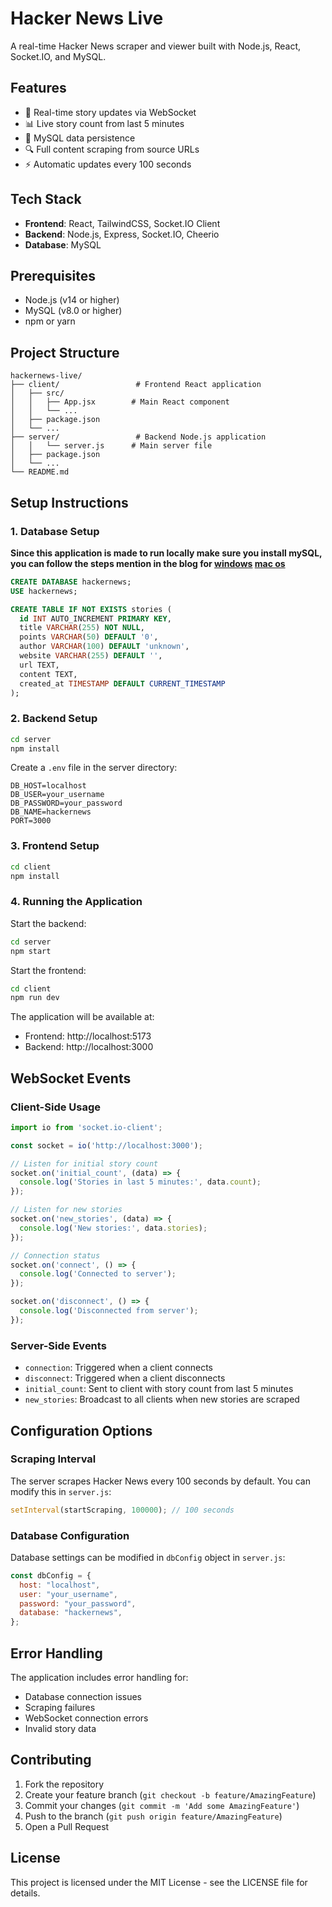 # Hacker News Live

A real-time Hacker News scraper and viewer built with Node.js, React, Socket.IO, and MySQL.

## Features

- 🔄 Real-time story updates via WebSocket
- 📊 Live story count from last 5 minutes
- 💾 MySQL data persistence
- 🔍 Full content scraping from source URLs
- ⚡ Automatic updates every 100 seconds

## Tech Stack

- **Frontend**: React, TailwindCSS, Socket.IO Client
- **Backend**: Node.js, Express, Socket.IO, Cheerio
- **Database**: MySQL

## Prerequisites

- Node.js (v14 or higher)
- MySQL (v8.0 or higher)
- npm or yarn

## Project Structure

```
hackernews-live/
├── client/                 # Frontend React application
│   ├── src/
│   │   ├── App.jsx        # Main React component
│   │   └── ...
│   ├── package.json
│   └── ...
├── server/                 # Backend Node.js application
│   │   └── server.js      # Main server file
│   ├── package.json
│   └── ...
└── README.md
```

## Setup Instructions

### 1. Database Setup
**Since this application is made to run locally make sure you install mySQL, you can follow the steps mention in the blog for [windows](https://dev.mysql.com/downloads/installer/) [mac os](https://medium.com/@rodolfovmartins/how-to-install-mysql-on-mac-959df86a5319)**

```sql
CREATE DATABASE hackernews;
USE hackernews;

CREATE TABLE IF NOT EXISTS stories (
  id INT AUTO_INCREMENT PRIMARY KEY,
  title VARCHAR(255) NOT NULL,
  points VARCHAR(50) DEFAULT '0',
  author VARCHAR(100) DEFAULT 'unknown',
  website VARCHAR(255) DEFAULT '',
  url TEXT,
  content TEXT,
  created_at TIMESTAMP DEFAULT CURRENT_TIMESTAMP
);
```

### 2. Backend Setup

```bash
cd server
npm install
```

Create a `.env` file in the server directory:
```
DB_HOST=localhost
DB_USER=your_username
DB_PASSWORD=your_password
DB_NAME=hackernews
PORT=3000
```

### 3. Frontend Setup

```bash
cd client
npm install
```

### 4. Running the Application

Start the backend:
```bash
cd server
npm start
```

Start the frontend:
```bash
cd client
npm run dev
```

The application will be available at:
- Frontend: http://localhost:5173
- Backend: http://localhost:3000

## WebSocket Events

### Client-Side Usage

```javascript
import io from 'socket.io-client';

const socket = io('http://localhost:3000');

// Listen for initial story count
socket.on('initial_count', (data) => {
  console.log('Stories in last 5 minutes:', data.count);
});

// Listen for new stories
socket.on('new_stories', (data) => {
  console.log('New stories:', data.stories);
});

// Connection status
socket.on('connect', () => {
  console.log('Connected to server');
});

socket.on('disconnect', () => {
  console.log('Disconnected from server');
});
```

### Server-Side Events

- `connection`: Triggered when a client connects
- `disconnect`: Triggered when a client disconnects
- `initial_count`: Sent to client with story count from last 5 minutes
- `new_stories`: Broadcast to all clients when new stories are scraped

## Configuration Options

### Scraping Interval
The server scrapes Hacker News every 100 seconds by default. You can modify this in `server.js`:
```javascript
setInterval(startScraping, 100000); // 100 seconds
```

### Database Configuration
Database settings can be modified in `dbConfig` object in `server.js`:
```javascript
const dbConfig = {
  host: "localhost",
  user: "your_username",
  password: "your_password",
  database: "hackernews",
};
```

## Error Handling

The application includes error handling for:
- Database connection issues
- Scraping failures
- WebSocket connection errors
- Invalid story data

## Contributing

1. Fork the repository
2. Create your feature branch (`git checkout -b feature/AmazingFeature`)
3. Commit your changes (`git commit -m 'Add some AmazingFeature'`)
4. Push to the branch (`git push origin feature/AmazingFeature`)
5. Open a Pull Request

## License

This project is licensed under the MIT License - see the LICENSE file for details.
